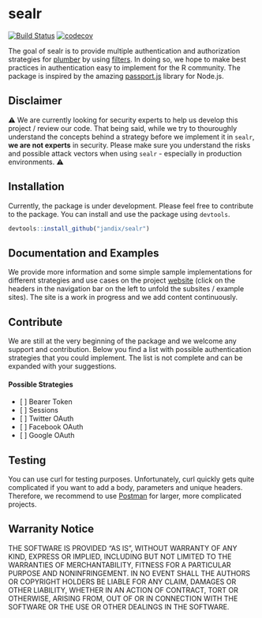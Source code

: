 
<!-- README.md is generated from README.Rmd. Please edit that file -->

# sealr

[![Build
Status](https://travis-ci.org/jandix/sealr.svg?branch=master)](https://travis-ci.org/jandix/sealr)
[![codecov](https://codecov.io/gh/jandix/sealr/branch/master/graph/badge.svg)](https://codecov.io/gh/jandix/sealr)

The goal of sealr is to provide multiple authentication and
authorization strategies for [plumber](https://www.rplumber.io/) by
using
[filters](https://www.rplumber.io/docs/routing-and-input.html#filters).
In doing so, we hope to make best practices in authentication easy to
implement for the R community. The package is inspired by the amazing
[passport.js](http://www.passportjs.org/) library for Node.js.

## Disclaimer

⚠️ We are currently looking for security experts to help us develop this
project / review our code. That being said, while we try to thouroughly
understand the concepts behind a strategy before we implement it in
`sealr`, **we are not experts** in security. Please make sure you
understand the risks and possible attack vectors when using `sealr` -
especially in production environments. ⚠️

## Installation

Currently, the package is under development. Please feel free to
contribute to the package. You can install and use the package using
`devtools`.

``` r
devtools::install_github("jandix/sealr")
```

## Documentation and Examples

We provide more information and some simple sample implementations for
different strategies and use cases on the project
[website](https://jandix.github.io/sealr/docs/sealr/) (click on the
headers in the navigation bar on the left to unfold the subsites /
example sites). The site is a work in progress and we add content
continuously.

## Contribute

We are still at the very beginning of the package and we welcome any
support and contribution. Below you find a list with possible
authentication strategies that you could implement. The list is not
complete and can be expanded with your suggestions.

#### Possible Strategies

  - \[ \] Bearer Token
  - \[ \] Sessions
  - \[ \] Twitter OAuth
  - \[ \] Facebook OAuth
  - \[ \] Google OAuth

## Testing

You can use curl for testing purposes. Unfortunately, curl quickly gets
quite complicated if you want to add a body, parameters and unique
headers. Therefore, we recommend to use
[Postman](https://www.getpostman.com/) for larger, more complicated
projects.

## Warranity Notice

THE SOFTWARE IS PROVIDED “AS IS”, WITHOUT WARRANTY OF ANY KIND, EXPRESS
OR IMPLIED, INCLUDING BUT NOT LIMITED TO THE WARRANTIES OF
MERCHANTABILITY, FITNESS FOR A PARTICULAR PURPOSE AND NONINFRINGEMENT.
IN NO EVENT SHALL THE AUTHORS OR COPYRIGHT HOLDERS BE LIABLE FOR ANY
CLAIM, DAMAGES OR OTHER LIABILITY, WHETHER IN AN ACTION OF CONTRACT,
TORT OR OTHERWISE, ARISING FROM, OUT OF OR IN CONNECTION WITH THE
SOFTWARE OR THE USE OR OTHER DEALINGS IN THE SOFTWARE.
